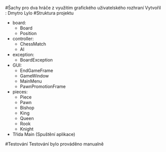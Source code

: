 #Šachy pro dva hráče z využitím grafického uživatelského rozhraní
Vytvořil : Dmytro Lylo
#Struktura projektu

- board: 
    - Board 
    - Position 
- controller:
    - ChessMatch 
    - AI
- exception:
    - BoardException
- GUI:
    - EndGameFrame
    - GameWindow
    - MainMenu
    - PawnPromotionFrame
- pieces:
    - Piece
    - Pawn
    - Bishop
    - King
    - Queen
    - Rook
    - Knight 
- Třída Main (Spuštění aplikace)

#Testování
Testování bylo prováděno manualně
    
        


